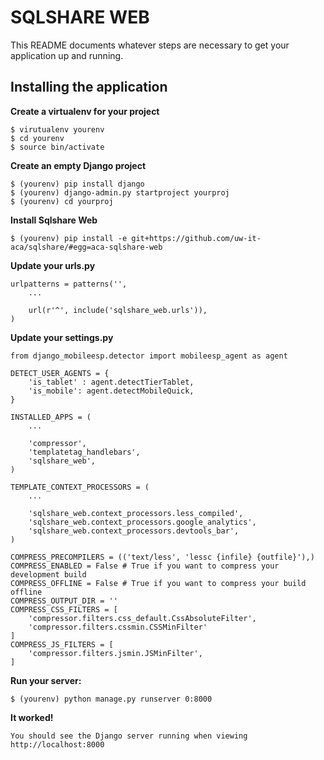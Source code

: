 SQLSHARE WEB
============

This README documents whatever steps are necessary to get your application up and running.

## Installing the application ##

**Create a virtualenv for your project**
    
    $ virutualenv yourenv
    $ cd yourenv
    $ source bin/activate

**Create an empty Django project**
    
    $ (yourenv) pip install django
    $ (yourenv) django-admin.py startproject yourproj
    $ (yourenv) cd yourproj
    
**Install Sqlshare Web**  
    
    $ (yourenv) pip install -e git+https://github.com/uw-it-aca/sqlshare/#egg=aca-sqlshare-web

**Update your urls.py**
    
    urlpatterns = patterns('',
        ...
        
        url(r'^', include('sqlshare_web.urls')),
    )
    
**Update your settings.py**
    
    from django_mobileesp.detector import mobileesp_agent as agent
    
    DETECT_USER_AGENTS = {
        'is_tablet' : agent.detectTierTablet,
        'is_mobile': agent.detectMobileQuick,
    }

    INSTALLED_APPS = (
        ...
        
        'compressor',
        'templatetag_handlebars',
        'sqlshare_web',
    )
    
    TEMPLATE_CONTEXT_PROCESSORS = (
        ...
        
        'sqlshare_web.context_processors.less_compiled',
        'sqlshare_web.context_processors.google_analytics',
        'sqlshare_web.context_processors.devtools_bar',
    )
    
    COMPRESS_PRECOMPILERS = (('text/less', 'lessc {infile} {outfile}'),)
    COMPRESS_ENABLED = False # True if you want to compress your development build
    COMPRESS_OFFLINE = False # True if you want to compress your build offline
    COMPRESS_OUTPUT_DIR = ''
    COMPRESS_CSS_FILTERS = [
        'compressor.filters.css_default.CssAbsoluteFilter',
        'compressor.filters.cssmin.CSSMinFilter'
    ]
    COMPRESS_JS_FILTERS = [
        'compressor.filters.jsmin.JSMinFilter',
    ]
      
**Run your server:**
    
    $ (yourenv) python manage.py runserver 0:8000
    
    
**It worked!** 
    
    You should see the Django server running when viewing http://localhost:8000
